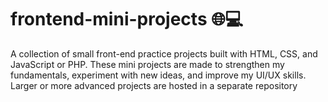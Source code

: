# frontend-mini-projects 🌐💻

 A collection of small front-end practice projects built with HTML, CSS, and JavaScript or PHP.
These mini projects are made to strengthen my fundamentals, experiment with new ideas, and improve my UI/UX skills.
Larger or more advanced projects are hosted in a separate repository
